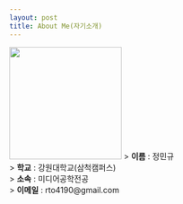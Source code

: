 ```yaml
---
layout: post
title: About Me(자기소개)
---
```


<img width="200" src="https://user-images.githubusercontent.com/58023057/69484299-f35a5480-0e74-11ea-9964-c0ae9e9de8f2.jpg">
> <strong>이름</strong> : 정민규<br>
> <strong>학교</strong> : 강원대학교(삼척캠퍼스)<br>
> <strong>소속</strong> : 미디어공학전공<br>
> <strong>이메일</strong> : rto4190@gmail.com